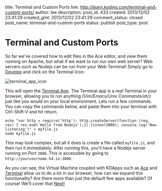 title: Terminal and Custom Ports
link: http://learn.koding.com/terminal-and-custom-ports/
author: lee
description: 
post_id: 433
created: 2013/12/02 23:41:29
created_gmt: 2013/12/02 23:41:29
comment_status: closed
post_name: terminal-and-custom-ports
status: publish
post_type: post

# Terminal and Custom Ports

So far we've covered how to edit files in the Ace editor, and view them running on Apache, but what if we want to run our own web server? Web servers such as Nodejs can be run from your Web Terminal! Simply go to [Develop](https://koding.com/Develop) and click on the Terminal Icon:

![terminal_app_icon](/wp-content/uploads/terminal_app_icon.png)

  


This will open the [Terminal App](https://koding.com/Develop/Terminal). The Terminal app is a _real_ Terminal in your browser, allowing you to run anything _(Vim/Emacs/Unix Commands/etc)_ just like you would on your local environment. Lets run a few commands. You can copy the commands below, and paste them into your terminal with Ctrl-Shift-V and hit return.
    
    
    echo "var http = require('http'); http.createServer(function (req, res) { res.end('Hello from Nodejs');}).listen(3000); console.log('Now listening')" > myfile.js
    node myfile.js
    

This may look complex, but all it does is create a file called `myfile.js`, and then run it immediately. After running this, you'll have a Nodejs server running on Port `3000`. This is accessible by going to `http://yourusername.kd.io:3000`.

As you can see, the Virtual Machine coupled with KDApps such as [Ace](https://koding.com/Develop/Ace) and [Terminal](https://koding.com/Develop/Terminal) allow us to do a lot in our browser, how can we expand this functionality? Are there more than just the default few apps available? Of course! We'll cover that [Next!](/installing-and-using-kdapps/)